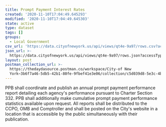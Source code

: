 ```yaml
---
title: Prompt Payment Interest Rates
created: '2020-11-10T17:04:49.645293'
modified: '2020-11-10T17:04:49.645303'
state: active
type: dataset
tags: []
groups:
  - Local Government
csv_url: 'https://data.cityofnewyork.us/api/views/qt4e-9a97/rows.csv?accessType=DOWNLOAD'
json_url: >-
  https://data.cityofnewyork.us/api/views/qt4e-9a97/rows.json?accessType=DOWNLOAD
layout: post
postman_collection_url: >-
  https://thedaydasource.postman.co/workspace/City-of New
  York~3b6f7a46-5db5-42b1-80fe-9fbef41e3e06/collection/c5d039d8-5e3c-4bc2-81ed-a90c10ad23b4
---
```

PPB shall coordinate and publish an annual prompt payment performance report detailing each agency's performance pursuant to Charter Section 332. PPB shall additionally make cumulative prompt payment performance statistics available upon request. All reports shall be distributed to the CCPO, OMB and Comptroller and shall be posted on the City's website in a location that is accessible by the public simultaneously with their publication.
